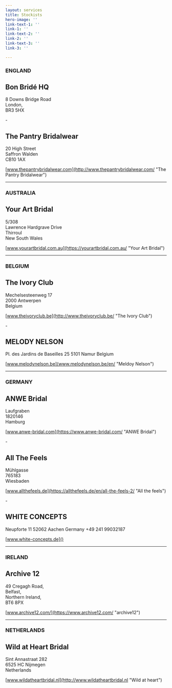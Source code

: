 ```yaml
---
layout: services
title: Stockists
hero-image: ''
link-text-1: ''
link-1: ''
link-text-2: ''
link-2: ''
link-text-3: ''
link-3: ''

---
```

### ENGLAND

## Bon Bridé HQ

8 Downs Bridge Road  
London,  
BR3 5HX

\-

## The Pantry Bridalwear

20 High Street  
Saffron Walden  
CB10 1AX

[www.thepantrybridalwear.com](http://www.thepantrybridalwear.com/ "The Pantry Bridalwear")

***

### AUSTRALIA

## Your Art Bridal

5/308  
Lawrence Hardgrave Drive  
Thirroul  
New South Wales

[www.yourartbridal.com.au](https://yourartbridal.com.au/ "Your Art Bridal")

***

### BELGIUM

## The Ivory Club

Mechelsesteenweg 17  
2000 Antwerpen  
Belgium

[www.theivoryclub.be](http://www.theivoryclub.be/ "The Ivory Club")

\-

## MELODY NELSON

Pl. des Jardins de Baseilles 25
5101 Namur
Belgium

[www.melodynelson.be](www.melodynelson.be/en/ "Meldoy Nelson")

***

### GERMANY

## ANWE Bridal

Laufgraben  
1820146  
Hamburg

[www.anwe-bridal.com](https://www.anwe-bridal.com/ "ANWE Bridal")

\-

## All The Feels

Mühlgasse  
765183  
Wiesbaden

[www.allthefeels.de](https://allthefeels.de/en/all-the-feels-2/ "All the feels")

\-

## WHITE CONCEPTS

Neupforte 11
52062 Aachen
Germany
\+49 241 99032187

[www.white-concepts.de]()

***

### IRELAND

## Archive 12

49 Cregagh Road,  
Belfast,  
Northern Ireland,  
BT6 8PX

[www.archive12.com/](https://www.archive12.com/ "archive12")

***

### NETHERLANDS

## Wild at Heart Bridal

Sint Annastraat 282  
6525 HC Nijmegen  
Netherlands

[www.wildatheartbridal.nl](http://www.wildatheartbridal.nl "Wild at heart")